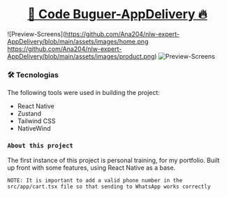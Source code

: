 <h1 align="center">
    <a href="https://kotlinlang.org/docs/android-overview.html"> 📲 Code Buguer-AppDelivery 🔥 </a>  
</h1>

![Preview-Screens](https://github.com/Ana204/nlw-expert-AppDelivery/blob/main/assets/images/home.png https://github.com/Ana204/nlw-expert-AppDelivery/blob/main/assets/images/product.png)
![Preview-Screens](https://github.com/Ana204/nlw-expert-AppDelivery/blob/main/assets/images/cart.png)


### 🛠 Tecnologias
The following tools were used in building the project:

- React Native
- Zustand
- Tailwind CSS
- NativeWind

### `About this project`
The first instance of this project is personal training, for my portfolio. Built up front with some features, using React Native as a base.

`NOTE: It is important to add a valid phone number in the src/app/cart.tsx file so that sending to WhatsApp works correctly`
